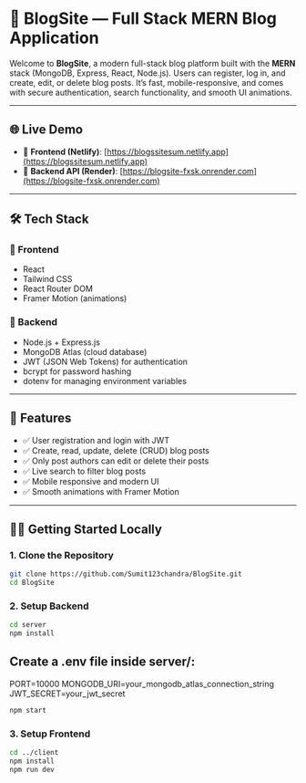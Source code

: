 # 📝 BlogSite — Full Stack MERN Blog Application

Welcome to **BlogSite**, a modern full-stack blog platform built with the **MERN** stack (MongoDB, Express, React, Node.js). Users can register, log in, and create, edit, or delete blog posts. It’s fast, mobile-responsive, and comes with secure authentication, search functionality, and smooth UI animations.

---

## 🌐 Live Demo

- 🔗 **Frontend (Netlify)**: [https://blogssitesum.netlify.app](https://blogssitesum.netlify.app)
- 🔗 **Backend API (Render)**: [https://blogsite-fxsk.onrender.com](https://blogsite-fxsk.onrender.com)

---

## 🛠️ Tech Stack

### 🚀 Frontend
- React
- Tailwind CSS
- React Router DOM
- Framer Motion (animations)

### 🧠 Backend
- Node.js + Express.js
- MongoDB Atlas (cloud database)
- JWT (JSON Web Tokens) for authentication
- bcrypt for password hashing
- dotenv for managing environment variables

---

## 🔐 Features

- ✅ User registration and login with JWT
- ✅ Create, read, update, delete (CRUD) blog posts
- ✅ Only post authors can edit or delete their posts
- ✅ Live search to filter blog posts
- ✅ Mobile responsive and modern UI
- ✅ Smooth animations with Framer Motion

---

## 🧑‍💻 Getting Started Locally

### 1. Clone the Repository

```bash
git clone https://github.com/Sumit123chandra/BlogSite.git
cd BlogSite
```

### 2. Setup Backend

```bash
cd server
npm install
```

## Create a .env file inside server/:

PORT=10000
MONGODB_URI=your_mongodb_atlas_connection_string
JWT_SECRET=your_jwt_secret
```bash
npm start
```

### 3. Setup Frontend

```bash
cd ../client
npm install
npm run dev
```
